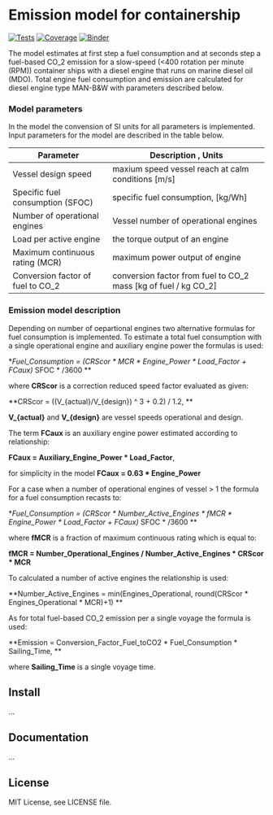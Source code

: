 # Emission model for containership

[![Tests](https://github.com/willirath/rasmus_fuel/workflows/test/badge.svg)](https://github.com/willirath/rasmus_fuel/actions?query=workflow%3Atest)
[![Coverage](https://codecov.io/gh/willirath/rasmus_fuel/branch/master/graphs/badge.svg?branch=master)](https://codecov.io/github/willirath/rasmus_fuel?branch=master)
[![Binder](https://mybinder.org/badge_logo.svg)](https://mybinder.org/v2/gh/willirath/rasmus_fuel/master?filepath=doc%2Fexamples)

The model estimates at first step a fuel consumption and at seconds step a fuel-based CO_2 emission for a slow-speed (<400 rotation per minute (RPM)) container ships with a diesel engine 
that runs on marine diesel oil (MDO). Total engine fuel consumption and emission are calculated for diesel engine type MAN-B&W with parameters described below. 

### Model parameters

In the model the convension of SI units for all parameters is implemented. Input parameters for the model are described in the table below. 

| Parameter | Description , Units | 
| --- | --- |
| Vessel design speed | maxium speed vessel reach at calm conditions [m/s] |
| Specific fuel consumption (SFOC)| specific fuel consumption, [kg/Wh]  |
| Number of operational engines | Vessel number of operational engines |
| Load per active engine | the torque output of an engine |
| Maximum continuous rating (MCR)| maximum power output of engine|
| Conversion factor of fuel to CO_2 | conversion factor from fuel to CO_2 mass [kg of fuel / kg CO_2]| 



### Emission model description

Depending on number of oepartional engines two alternative formulas for fuel consumption is implemented.
To estimate a total fuel consumption with a single operational engine and auxiliary engine power the formulas is used:

**Fuel_Consumption = (CRScor * MCR * Engine_Power  * Load_Factor + FCaux)* SFOC * /3600 **     

where **CRScor** is a correction reduced speed factor evaluated as given:

**CRScor = ((V_{actual}/V_{design}) ^ 3 + 0.2) / 1.2, **

**V_{actual}**  and **V_{design}** are vessel speeds operational and design. 

The term **FCaux** is an auxiliary engine power estimated according to relationship:

**FCaux = Auxiliary_Engine_Power * Load_Factor**,

for simplicity in the model **FCaux = 0.63 * Engine_Power**

For a case when a number of operational engines of vessel > 1 the formula for a fuel consumption recasts to:

**Fuel_Consumption = (CRScor * Number_Active_Engines * fMCR * Engine_Power  * Load_Factor + FCaux)* SFOC * /3600 ** 

where **fMCR** is a fraction of maximum continuous rating which is equal to:

**fMCR = Number_Operational_Engines / Number_Active_Engines * CRScor * MCR**

To calculated a number of active engines the relationship is used:

**Number_Active_Engines = min(Engines_Operational, round(CRScor * Engines_Operational * MCR)+1) **

As for total fuel-based CO_2 emission per a single voyage the formula is used: 

**Emission = Conversion_Factor_Fuel_toCO2 * Fuel_Consumption * Sailing_Time, **   

where **Sailing_Time** is a single voyage time.

## Install

...

## Documentation

...

## License

MIT License, see LICENSE file.
